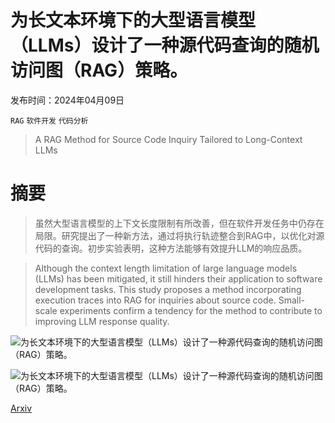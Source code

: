 # 为长文本环境下的大型语言模型（LLMs）设计了一种源代码查询的随机访问图（RAG）策略。

发布时间：2024年04月09日

`RAG` `软件开发` `代码分析`

> A RAG Method for Source Code Inquiry Tailored to Long-Context LLMs

# 摘要

> 虽然大型语言模型的上下文长度限制有所改善，但在软件开发任务中仍存在局限。研究提出了一种新方法，通过将执行轨迹整合到RAG中，以优化对源代码的查询。初步实验表明，这种方法能够有效提升LLM的响应品质。

> Although the context length limitation of large language models (LLMs) has been mitigated, it still hinders their application to software development tasks. This study proposes a method incorporating execution traces into RAG for inquiries about source code. Small-scale experiments confirm a tendency for the method to contribute to improving LLM response quality.

![为长文本环境下的大型语言模型（LLMs）设计了一种源代码查询的随机访问图（RAG）策略。](../../../paper_images/2404.06082/prompt1full-2.png)

![为长文本环境下的大型语言模型（LLMs）设计了一种源代码查询的随机访问图（RAG）策略。](../../../paper_images/2404.06082/graph1-3.png)

[Arxiv](https://arxiv.org/abs/2404.06082)